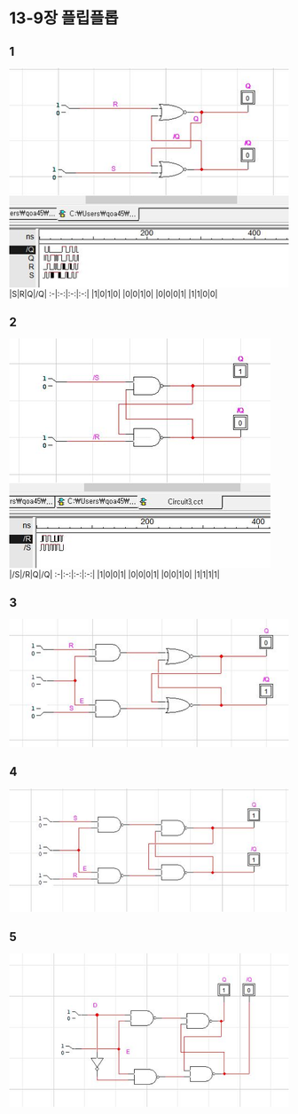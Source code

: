 # 13-9장 플립플롭
## 1
![1](/img13-9/1.JPG)
|S|R|Q|/Q|
:-|:-:|:-:|:-:|
|1|0|1|0|
|0|0|1|0|
|0|0|0|1|
|1|1|0|0|

## 2
![1](/img13-9/2.JPG)
|/S|/R|Q|/Q|
:-|:-:|:-:|:-:|
|1|0|0|1|
|0|0|0|1|
|0|0|1|0|
|1|1|1|1|

## 3
![1](/img13-9/3.JPG)

## 4
![1](/img13-9/4.JPG)

## 5
![1](/img13-9/5.JPG)
